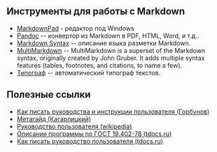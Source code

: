 ## Инструменты для работы с Markdown

* [MarkdownPad](http://markdownpad.com/) - редактор под Windows
* [Pandoc](http://johnmacfarlane.net/pandoc/) -- конвертор из Markdown в PDF, HTML, Word, и т.д..
* [Markdown Syntax](http://daringfireball.net/projects/markdown/) -- описание языка разметки Markdown.
* [MultiMarkdown](http://fletcherpenney.net/multimarkdown/) -- MultiMarkdown is a superset of the Markdown syntax, originally created by John Gruber. It adds multiple syntax features (tables, footnotes, and citations, to name a few).
* [Типограф](http://www.artlebedev.ru/tools/typograf/) -- автоматический типограф текстов.

## Полезные ссылки
* [Как писать руководства и инструкции пользователя (Горбунов)](http://artgorbunov.ru/bb/soviet/20140112/)
* [Метагайд (Кагарлицкий)](http://www.philosoft.ru/_subsites/tcportal/metaguide/)
* [Руководство пользователя (wikipedia)](http://ru.wikipedia.org/wiki/Руководство_пользователя)
* [Описание программы по ГОСТ 19.402-78 (tdocs.ru)](http://tdocs.su/11970)
* [Как писать руководство пользователя (tdocs.ru)](http://tdocs.su/1391)

